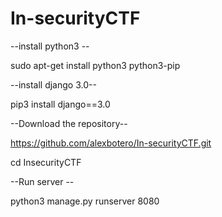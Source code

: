 # In-securityCTF


--install python3 --

sudo apt-get install python3 python3-pip

--install django 3.0--

pip3 install django==3.0

--Download the repository--

https://github.com/alexbotero/In-securityCTF.git

cd InsecurityCTF

--Run server --

python3 manage.py runserver 8080



